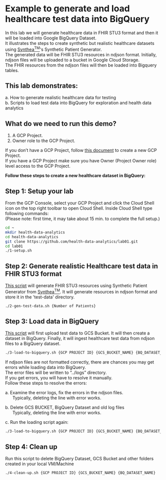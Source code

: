 # Example to generate and load healthcare test data into BigQuery

In this lab we will generate healthcare data in FHIR STU3 format and then it will be loaded into Google BigQuery Dataset.  
It illustrates the steps to create synthetic but realistic healthcare datasets using [Synthea<sup>TM</sup>](https://syntheticmass.mitre.org/)'s Synthetic Patient Generator.  
The generated data will be FHIR STU3 resources in ndjson format.  Initially, ndjson files will be uploaded to a bucket in Google Cloud Storage.  
The FHIR resources from the ndjson files will then be loaded into Bigquery tables.

## This lab  demonstrates:  
a. How to generate realistic healthcare data for testing  
b. Scripts to load test data into BigQuery for exploration and health data analytics

## What do we need to run this demo?  
1. A GCP Project.   
2. Owner role to the GCP Project.

If you don’t have a GCP Project, follow [this document](https://cloud.google.com/resource-manager/docs/creating-managing-projects) to create a new GCP Project.  
If you have a GCP Project make sure you have Owner (Project Owner role) level access to the GCP Project.  

<b>Follow these steps to create a new healthcare dataset in BigQuery:</b>
## Step 1: Setup your lab  
From the GCP Console, select your GCP Project and click the Cloud Shell icon on the top right toolbar to open Cloud Shell. Inside Cloud Shell type following commands:  
(Please note: first time, it may take about 15 min. to complete the full setup.)
```bash
cd ~  
mkdir health-data-analytics  
cd health-data-analytics  
git clone https://github.com/health-data-analytics/lab01.git  
cd lab01  
./1-setup.sh  
```
## Step 2: Generate realistic Healthcare test data in FHIR STU3 format
[This script](./2-gen-test-data.sh) will generate FHIR STU3 resources using Synthetic Patient Generator from [Synthea<sup>TM</sup>](https://syntheticmass.mitre.org/). It will generate resources in ndjson format and store it in the 'test-data' directory.
```bash
./2-gen-test-data.sh {Number of Patients}
```
 ## Step 3: Load data in BigQuery
 [This script](./3-load-to-bigquery.sh) will first upload test data to GCS Bucket. It will then create a dataset in BigQuery. Finally, it will ingest healthcare test data from ndjson files to a BigQuery dataset.
```bash
./3-load-to-bigquery.sh {GCP PROJECT ID} {GCS_BUCKET_NAME} {BQ_DATASET_NAME}
```
If ndjson files are not formatted correctly, there are chances you may get errors while loading data into BigQuery.  
The error files will be written to “../logs” directory.   
If you get errors, you will have to resolve it manually.   
Follow these steps to resolve the errors:

a. Examine the error logs, fix the errors in the ndjson files.  
&nbsp;&nbsp;&nbsp;&nbsp;&nbsp;&nbsp;Typically, deleting the line with error works.

b. Delete GCS BUCKET, BigQuery Dataset and old log files  
&nbsp;&nbsp;&nbsp;&nbsp;&nbsp;&nbsp;Typically, deleting the line with error works.  
 
c. Run the loading script again:  
```bash
./3-load-to-bigquery.sh {GCP PROJECT ID} {GCS_BUCKET_NAME} {BQ_DATASET_NAME}
```

## Step 4: Clean up
Run this script to delete BigQuery Dataset, GCS Bucket and other folders created in your local VM/Machine
```bash
./4-clean-up.sh {GCP PROJECT ID} {GCS_BUCKET_NAME} {BQ_DATASET_NAME}
```
